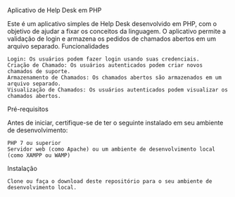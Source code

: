 Aplicativo de Help Desk em PHP

Este é um aplicativo simples de Help Desk desenvolvido em PHP, com o objetivo de ajudar a fixar os conceitos da linguagem. O aplicativo permite a validação de login e armazena os pedidos de chamados abertos em um arquivo separado.
Funcionalidades

    Login: Os usuários podem fazer login usando suas credenciais.
    Criação de Chamado: Os usuários autenticados podem criar novos chamados de suporte.
    Armazenamento de Chamados: Os chamados abertos são armazenados em um arquivo separado.
    Visualização de Chamados: Os usuários autenticados podem visualizar os chamados abertos.

Pré-requisitos

Antes de iniciar, certifique-se de ter o seguinte instalado em seu ambiente de desenvolvimento:

    PHP 7 ou superior
    Servidor web (como Apache) ou um ambiente de desenvolvimento local (como XAMPP ou WAMP)

Instalação

    Clone ou faça o download deste repositório para o seu ambiente de desenvolvimento local.
